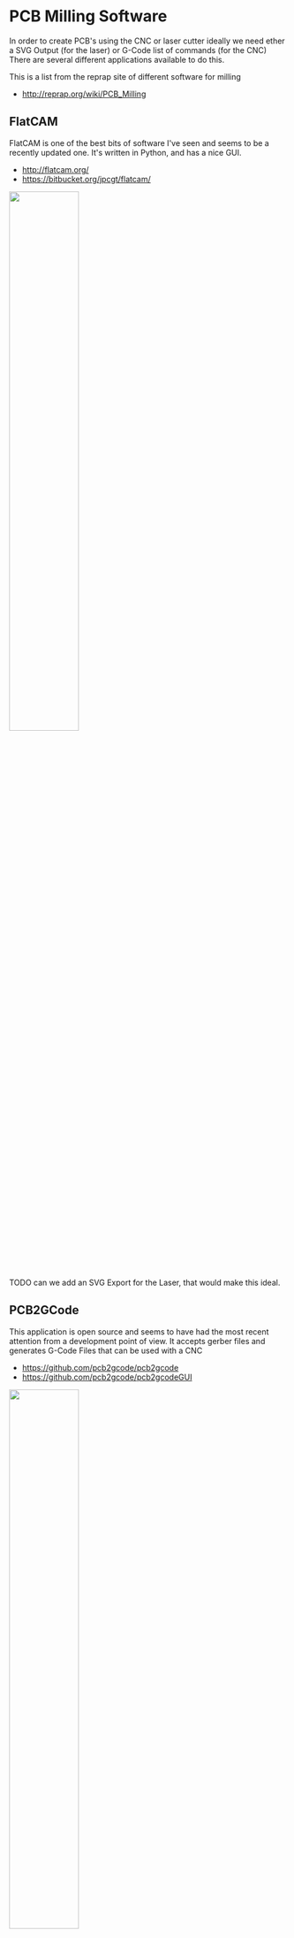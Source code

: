 # PCB Milling Software

In order to create PCB's using the CNC or laser cutter ideally we need ether a SVG Output (for the laser) or G-Code list of commands (for the CNC)
There are several different applications available to do this.

This is a list from the reprap site of different software for milling

  * <http://reprap.org/wiki/PCB_Milling>

## FlatCAM

FlatCAM is one of the best bits of software I've seen and seems to be a recently updated one.
It's written in Python, and has a nice GUI.

  * <http://flatcam.org/>
  * <https://bitbucket.org/jpcgt/flatcam/>

<a href="../images/PCBMilling/FlatCAM-1.png"><img src="../../images/PCBMilling/FlatCAM-1.png" height="50%" width="50%" ></a> <br>

TODO can we add an SVG Export for the Laser, that would make this ideal.

## PCB2GCode

This application is open source and seems to have had the most recent attention from a development point of view.
It accepts gerber files and generates G-Code Files that can be used with a CNC

  * <https://github.com/pcb2gcode/pcb2gcode>
  * <https://github.com/pcb2gcode/pcb2gcodeGUI>

<a href="../images/PCBMilling/pcb2gcodegui-1.png"><img src="../../images/PCBMilling/pcb2gcodegui-1.png" height="50%" width="50%" ></a> <br>

TODO I'd really like to get the SVG output option working for the Laser Cutter

## Rapid-PCB

This tool seems to be online only but can be used to generate G-Code from gerber files

  * <http://rapid-pcb.com/>

## PCB-GCode

PCB-GCode appears to be one of the older tools originaly developed for generating G-Code from Eagle Files.
However it only appears to work with Eagle, not with Gerber files or KiCad. The last version released was 04/11/2014

  * <http://pcbgcode.org/index.php>
